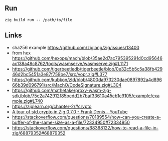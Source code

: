 ## Run

`zig build run -- /path/to/file`

## Links

- sha256 example https://github.com/ziglang/zig/issues/13400
- from hex https://github.com/hexops/mach/blob/35ae2d7ac795395291d0cd95646ac138a48c8762/tools/wasmserve/wasmserve.zig#L1171
- https://github.com/tigerbeetledb/tigerbeetle/blob/0e32c5b5c5a38fb42946d2bc5451a3e87f759be7/src/vopr.zig#L377
- https://github.com/kubkon/zld/blob/4800da973230dae0897892a4d89666b39d096791/src/MachO/CodeSignature.zig#L304
- https://github.com/mathetake/proxy-wasm-zig-sdk/blob/75e2a742912f85bcdd2b7baf33610a45cb1c9105/example/example.zig#L740
- https://ziglearn.org/chapter-2/#crypto
- [A tour of std.crypto in Zig 0.7.0 - Frank Denis - YouTube](https://www.youtube.com/watch?v=9t6Y7KoCvyk)
- https://stackoverflow.com/questions/70189554/how-can-you-create-a-buffer-of-the-same-size-as-a-file/72334950#72334950
- https://stackoverflow.com/questions/68368122/how-to-read-a-file-in-zig/68879352#68879352
